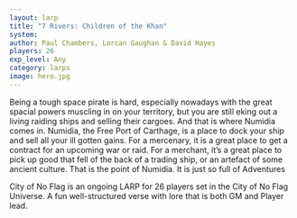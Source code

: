 ```yaml
---
layout: larp
title: "7 Rivers: Children of the Khan"
system: 
author: Paul Chambers, Lorcan Gaughan & David Hayes
players: 26
exp_level: Any
category: larps
image: hero.jpg
---
```


Being a tough space pirate is hard, especially nowadays with the great spacial powers muscling in on your territory, but you are still eking out a living raiding ships and selling their cargoes. And that is where Numidia comes in. Numidia, the Free Port of Carthage, is a place to dock your ship and sell all your ill gotten gains. For a mercenary, it is a great place to get a contract for an upcoming war or raid. For a merchant, it’s a great place to pick up good that fell of the back of a trading ship, or an artefact of some ancient culture. That is the point of Numidia. It is just so full of Adventures

City of No Flag is an ongoing LARP for 26 players set in the City of No Flag Universe. A fun well-structured verse with lore that is both GM and Player lead.
